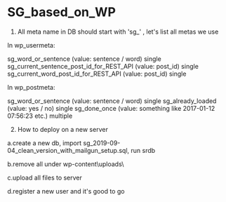 # SG_based_on_WP


1. All meta name in DB should start with 'sg_' , let's list all metas we use

In wp_usermeta:

sg_word_or_sentence   (value: sentence / word)    single
sg_current_sentence_post_id_for_REST_API  (value: post_id)    single
sg_current_word_post_id_for_REST_API    (value: post_id)    single

In wp_postmeta:

sg_word_or_sentence   (value: sentence / word)    single
sg_already_loaded    (value: yes / no)    single
sg_done_once    (value: something like 2017-01-12 07:56:23 etc.)    multiple

2. How to deploy on a new server

a.create a new db, import sg_2019-09-04_clean_version_with_mailgun_setup.sql, run srdb

b.remove all under wp-content\uploads\

c.upload all files to server

d.register a new user and it's good to go